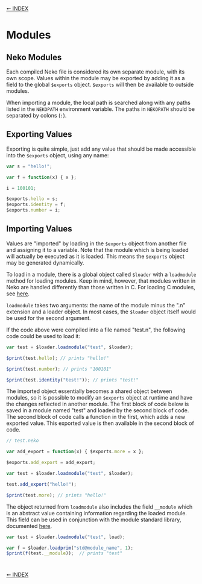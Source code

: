 [🠔 INDEX](../readme.md)
#

# Modules

## Neko Modules

Each compiled Neko file is considered its own separate module, with its own scope. Values within the module may be exported by adding it as a field to the global `$exports` object. `$exports` will then be available to outside modules.

When importing a module, the local path is searched along with any paths listed in the `NEKOPATH` environment variable. The paths in `NEKOPATH` should be separated by colons (`:`).

## Exporting Values

Exporting is quite simple, just add any value that should be made accessible into the `$exports` object, using any name:

```js
var s = "hello!";

var f = function(x) { x };

i = 100101;

$exports.hello = s;
$exports.identity = f;
$exports.number = i;
```

## Importing Values

Values are "imported" by loading in the `$exports` object from another file and assigning it to a variable. Note that the module which is being loaded will actually be executed as it is loaded. This means the `$exports` object may be generated dynamically.

To load in a module, there is a global object called `$loader` with a `loadmodule` method for loading modules. Keep in mind, however, that modules written in Neko are handled differently than those written in C. For loading C modules, see [here](libs.md).

`loadmodule` takes two arguments: the name of the module minus the ".n" extension and a loader object. In most cases, the `$loader` object itself would be used for the second argument.

If the code above were compiled into a file named "test.n", the following code could be used to load it:

```js
var test = $loader.loadmodule("test", $loader);

$print(test.hello); // prints "hello!"

$print(test.number); // prints "100101"

$print(test.identity("test!")); // prints "test!"
```

The imported object essentially becomes a shared object between modules, so it is possible to modify an `$exports` object at runtime and have the changes reflected in another module. The first block of code below is saved in a module named "test" and loaded by the second block of code. The second block of code calls a function in the first, which adds a new exported value. This exported value is then available in the second block of code.

```js
// test.neko

var add_export = function(x) { $exports.more = x };

$exports.add_export = add_export;
```

```js
var test = $loader.loadmodule("test", $loader);

test.add_export("hello!");

$print(test.more); // prints "hello!"
```

The object returned from `loadmodule` also includes the field `__module` which is an abstract value containing information regarding the loaded module. This field can be used in conjunction with the module standard library, documented [here](http://nekovm.org/doc/view/module).

```js
var test = $loader.loadmodule("test", load);

var f = $loader.loadprim("std@module_name", 1);
$print(f(test.__module));  // prints "test"
```

#
[🠔 INDEX](../readme.md)